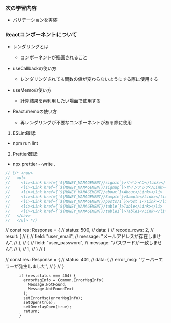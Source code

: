 ### 次の学習内容

- バリデーションを実装

### Reactコンポーネントについて

- レンダリングとは

  - コンポーネントが描画されること

- useCallbackの使い方

  - レンダリングされても関数の値が変わらないようにする際に使用する

- useMemoの使い方

  - 計算結果を再利用したい場面で使用する

- React.memoの使い方

  - 再レンダリングが不要なコンポーネントがある際に使用

1. ESLint確認:

- npm run lint

2. Prettier確認:

- npx prettier --write .

```typescript
// {/* <nav>
//   <ul>
//     <li><Link href={`${MONEY_MANAGEMENT}/signin`}>サインイン</Link></li>
//     <li><Link href={`${MONEY_MANAGEMENT}/signup`}>サインアップ</Link></li>
//     <li><Link href={`${MONEY_MANAGEMENT}/about`}>About</Link></li>
//     <li><Link href={`${MONEY_MANAGEMENT}/Sample`}>Sample</Link></li>
//     <li><Link href={`${MONEY_MANAGEMENT}/posts/1`}>Post 1</Link></li>
//     <li><Link href={`${MONEY_MANAGEMENT}/table`}>Table</Link></li>
//     <li><Link href={`${MONEY_MANAGEMENT}/table1`}>Table1</Link></li>
//   </nav>
//   </ul> */}
```

// const res: Response<unknown> = {
// status: 500,
// data: {
// recode_rows: 2,
// result: [
// {
// field: "user_email",
// message: "メールアドレスが存在しません",
// },
// {
// field: "user_password",
// message: "パスワードが一致しません",
// },
// ],
// }
// }

// const res: Response<unknown> = {
// status: 401,
// data: {
// error_msg: "サーバーエラーが発生しました",
// }
// }

          if (res.status === 404) {
            errorMsgInfo = Common.ErrorMsgInfo(
              Message.NotFound,
              Message.NotFoundText
            );
            setErrorMsg(errorMsgInfo);
            setOpen(true);
            setOverlayOpen(true);
            return;
          }
